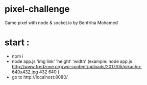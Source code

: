 # pixel-challenge

Game pixel with node & socket.io 
by Benfriha Mohamed

# start :

- npm i
- node app.js 'img link' 'height' 'width' (example: node app.js http://www.fredzone.org/wp-content/uploads/2017/05/pikachu-640x432.jpg 432 640 )
- go to http://localhost:8080/


